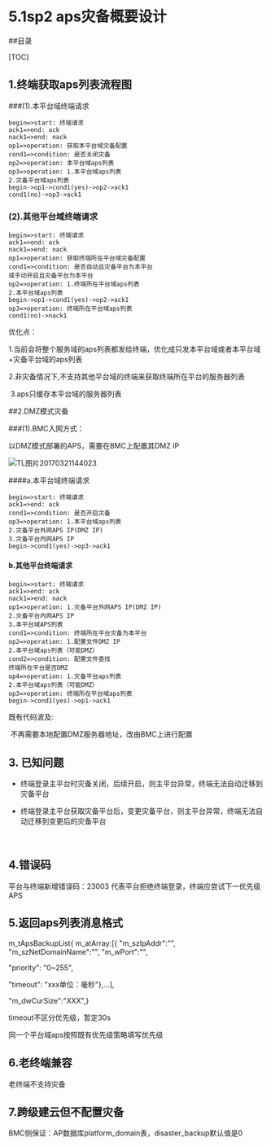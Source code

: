 #                     5.1sp2 aps灾备概要设计
##目录

[TOC]

## 1.终端获取aps列表流程图

###(1).本平台域终端请求

```flow
begin=>start: 终端请求
ack1=>end: ack
nack1=>end: nack
op1=>operation: 获取本平台域灾备配置
cond1=>condition: 是否关闭灾备
op2=>operation: 本平台域aps列表
op3=>operation: 1.本平台域aps列表
2.灾备平台域aps列表
begin->op1->cond1(yes)->op2->ack1
cond1(no)->op3->ack1
```

### (2).其他平台域终端请求

```flow
begin=>start: 终端请求
ack1=>end: ack
nack1=>end: nack
op1=>operation: 获取终端所在平台域灾备配置
cond1=>condition: 是否自动且灾备平台为本平台
或手动开启且灾备平台为本平台
op2=>operation: 1.终端所在平台域aps列表
2.本平台域aps列表
begin->op1->cond1(yes)->op2->ack1
op3=>operation: 终端所在平台域aps列表
cond1(no)->nack1
```

优化点：

​	1.当前会将整个服务域的aps列表都发给终端，优化成只发本平台域或者本平台域+灾备平台域的aps列表

​	2.非灾备情况下,不支持其他平台域的终端来获取终端所在平台的服务器列表

​	3.aps只缓存本平台域的服务器列表



##2.DMZ模式灾备

###(1).BMC入网方式：

以DMZ模式部署的APS，需要在BMC上配置其DMZ IP

![TL图片20170321144023](C:\Users\wuzhihua\Desktop\TL图片20170321144023.png)

####a.本平台域终端请求 


  ```flow
begin=>start: 终端请求
ack1=>end: ack
cond1=>condition: 是否开启灾备
op3=>operation: 1.本平台域aps列表
2.灾备平台外网APS IP(DMZ IP)
3.灾备平台内网APS IP
begin->cond1(yes)->op3->ack1
  ```



  #### b.其他平台终端请求

  ```flow
begin=>start: 终端请求
ack1=>end: ack
nack1=>end: nack
op1=>operation: 1.灾备平台外网APS IP(DMZ IP)
2.灾备平台内网APS IP
3.本平台域APS列表
cond1=>condition: 终端所在平台灾备为本平台
op2=>operation: 1.配置文件DMZ IP
2.本平台域aps列表（可能DMZ）
cond2=>condition: 配置文件查找
终端所在平台是否DMZ
op4=>operation: 1.灾备平台aps列表
2.本平台域aps列表（可能DMZ）
op3=>operation: 终端所在平台域aps列表
begin->cond1(yes)->op1->ack1
  ```

 既有代码波及:

​	不再需要本地配置DMZ服务器地址，改由BMC上进行配置



## 3. 已知问题

* 终端登录主平台时灾备关闭，后续开启，则主平台异常，终端无法自动迁移到灾备平台

* 终端登录主平台获取灾备平台后，变更灾备平台，则主平台异常，终端无法自动迁移到变更后的灾备平台

  ​



## 4.错误码

平台与终端新增错误码：23003 代表平台拒绝终端登录，终端应尝试下一优先级APS



## 5.返回aps列表消息格式

m_tApsBackupList{
m_atArray:[{ "m_szIpAddr":"", "m_szNetDomainName":"", "m_wPort":"",

"priority": "0~255", 

"timeout": "xxx单位：毫秒"},...], 

"m_dwCurSize":"XXX",}

timeout不区分优先级，暂定30s

同一个平台域aps按照既有优先级策略填写优先级



## 6.老终端兼容 

老终端不支持灾备



## 7.跨级建云但不配置灾备

BMC侧保证：AP数据库platform_domain表，disaster_backup默认值是0





